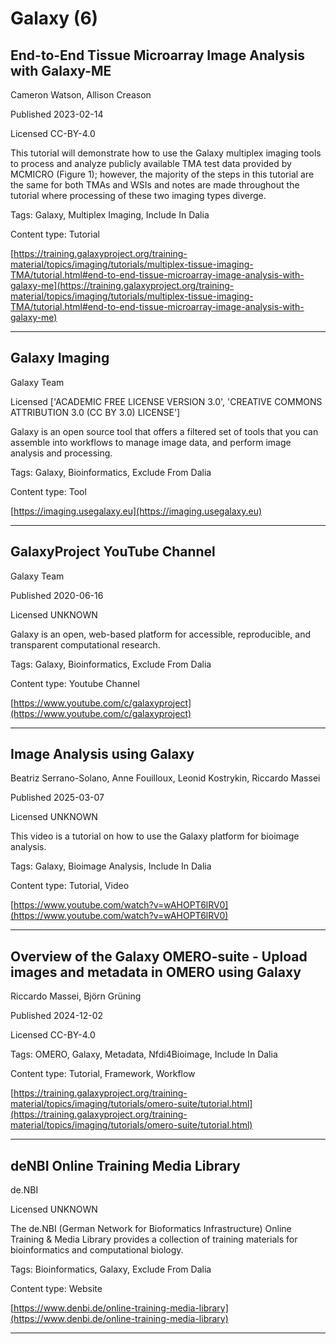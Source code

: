 # Galaxy (6)
## End-to-End Tissue Microarray Image Analysis with Galaxy-ME

Cameron Watson, Allison Creason

Published 2023-02-14

Licensed CC-BY-4.0



This tutorial will demonstrate how to use the Galaxy multiplex imaging tools to process and analyze publicly available TMA test data provided by MCMICRO (Figure 1); however, the majority of the steps in this tutorial are the same for both TMAs and WSIs and notes are made throughout the tutorial where processing of these two imaging types diverge.

Tags: Galaxy, Multiplex Imaging, Include In Dalia

Content type: Tutorial

[https://training.galaxyproject.org/training-material/topics/imaging/tutorials/multiplex-tissue-imaging-TMA/tutorial.html#end-to-end-tissue-microarray-image-analysis-with-galaxy-me](https://training.galaxyproject.org/training-material/topics/imaging/tutorials/multiplex-tissue-imaging-TMA/tutorial.html#end-to-end-tissue-microarray-image-analysis-with-galaxy-me)


---

## Galaxy Imaging

Galaxy Team

Licensed ['ACADEMIC FREE LICENSE VERSION 3.0', 'CREATIVE COMMONS ATTRIBUTION 3.0 (CC BY 3.0) LICENSE']



Galaxy is an open source tool that offers a filtered set of tools that you can assemble into workflows to manage image data, and perform image analysis and processing.

Tags: Galaxy, Bioinformatics, Exclude From Dalia

Content type: Tool

[https://imaging.usegalaxy.eu](https://imaging.usegalaxy.eu)


---

## GalaxyProject YouTube Channel

Galaxy Team

Published 2020-06-16

Licensed UNKNOWN



Galaxy is an open, web-based platform for accessible, reproducible, and transparent computational research.

Tags: Galaxy, Bioinformatics, Exclude From Dalia

Content type: Youtube Channel

[https://www.youtube.com/c/galaxyproject](https://www.youtube.com/c/galaxyproject)


---

## Image Analysis using Galaxy

Beatriz Serrano-Solano, Anne Fouilloux, Leonid Kostrykin, Riccardo Massei

Published 2025-03-07

Licensed UNKNOWN



This video is a tutorial on how to use the Galaxy platform for bioimage analysis.

Tags: Galaxy, Bioimage Analysis, Include In Dalia

Content type: Tutorial, Video

[https://www.youtube.com/watch?v=wAHOPT6lRV0](https://www.youtube.com/watch?v=wAHOPT6lRV0)


---

## Overview of the Galaxy OMERO-suite - Upload images and metadata in OMERO using Galaxy

Riccardo Massei, Björn Grüning

Published 2024-12-02

Licensed CC-BY-4.0



Tags: OMERO, Galaxy, Metadata, Nfdi4Bioimage, Include In Dalia

Content type: Tutorial, Framework, Workflow

[https://training.galaxyproject.org/training-material/topics/imaging/tutorials/omero-suite/tutorial.html](https://training.galaxyproject.org/training-material/topics/imaging/tutorials/omero-suite/tutorial.html)


---

## deNBI Online Training Media Library

de.NBI

Licensed UNKNOWN



The de.NBI (German Network for Bioformatics Infrastructure) Online Training & Media Library provides a collection of training materials for bioinformatics and computational biology.

Tags: Bioinformatics, Galaxy, Exclude From Dalia

Content type: Website

[https://www.denbi.de/online-training-media-library](https://www.denbi.de/online-training-media-library)


---

